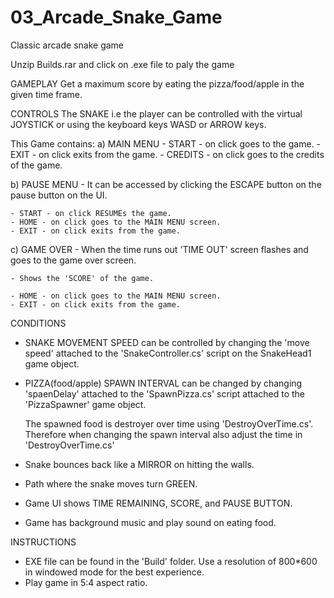 # 03_Arcade_Snake_Game
Classic arcade snake game

Unzip Builds.rar and click on .exe file to paly the game

GAMEPLAY
  Get a maximum score by eating the pizza/food/apple in the given time frame.
  
CONTROLS
   The SNAKE i.e the player can be controlled with the virtual JOYSTICK or using the keyboard keys WASD or ARROW keys.



This Game contains:
a) MAIN MENU
    - START - on click goes to the game.
    - EXIT    - on click exits from the game.
    - CREDITS - on click goes to the credits of the game.
    
b) PAUSE MENU
    - It can be accessed by clicking the ESCAPE button on the pause button on the UI.
      
    - START - on click RESUMEs the game.
    - HOME - on click goes to the MAIN MENU screen.
    - EXIT - on click exits from the game.
    
c) GAME OVER
    - When the time runs out 'TIME OUT' screen flashes and goes to the game over screen.
      
    - Shows the 'SCORE' of the game.
      
    - HOME - on click goes to the MAIN MENU screen.
    - EXIT - on click exits from the game.
    
    
    
CONDITIONS
    
* SNAKE MOVEMENT SPEED can be controlled by changing the 'move speed' attached to the 'SnakeController.cs' script on the SnakeHead1 game object.

* PIZZA(food/apple) SPAWN INTERVAL can be changed by changing 'spaenDelay' attached to the 'SpawnPizza.cs' script attached to the 'PizzaSpawner' game object.

    The spawned food is destroyer over time using 'DestroyOverTime.cs'. Therefore when changing the spawn interval also adjust the time in 'DestroyOverTime.cs'

* Snake bounces back like a MIRROR on hitting the walls.

* Path where the snake moves turn GREEN.



* Game UI shows TIME REMAINING, SCORE, and PAUSE BUTTON.
* Game has background music and play sound on eating food.



INSTRUCTIONS

* EXE file can be found in the 'Build' folder. Use a resolution of 800*600 in windowed mode for the best experience.
* Play game in 5:4 aspect ratio.

